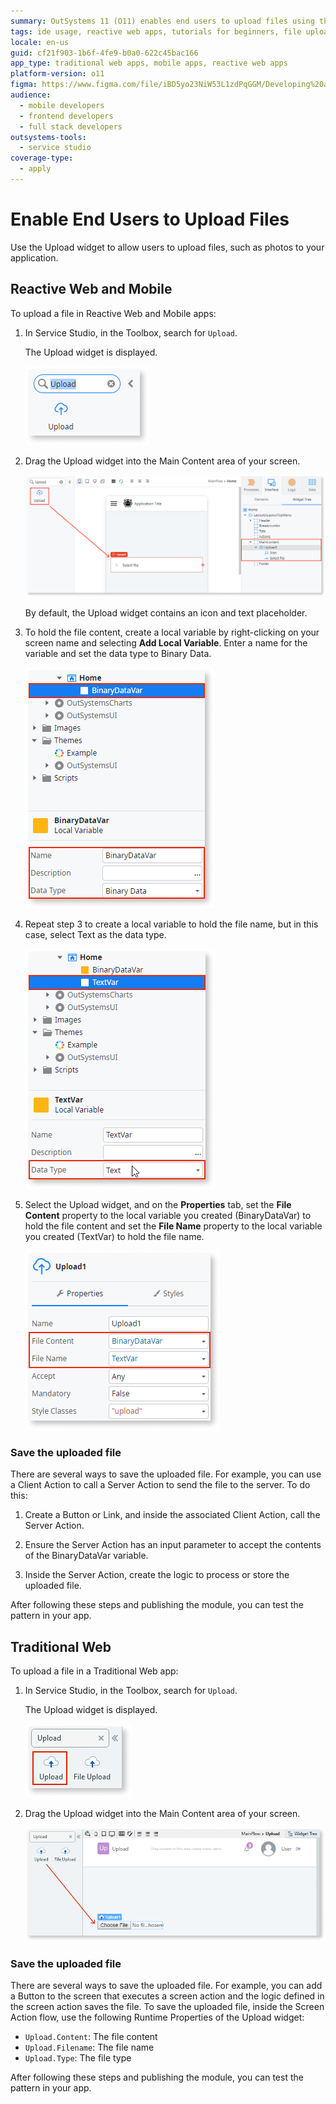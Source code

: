```yaml
---
summary: OutSystems 11 (O11) enables end users to upload files using the Upload widget in both Reactive Web and Mobile, as well as Traditional Web applications.
tags: ide usage, reactive web apps, tutorials for beginners, file upload, user interface components
locale: en-us
guid: cf21f903-1b6f-4fe9-b0a0-622c45bac166
app_type: traditional web apps, mobile apps, reactive web apps
platform-version: o11
figma: https://www.figma.com/file/iBD5yo23NiW53L1zdPqGGM/Developing%20an%20Application?node-id=199:66
audience:
  - mobile developers
  - frontend developers
  - full stack developers
outsystems-tools:
  - service studio
coverage-type:
  - apply
---
```


# Enable End Users to Upload Files

Use the Upload widget to allow users to upload files, such as photos to your application.

## Reactive Web and Mobile

To upload a file in Reactive Web and Mobile apps:

1. In Service Studio, in the Toolbox, search for `Upload`.

    The Upload widget is displayed.

    ![Screenshot showing the Upload widget in the Service Studio toolbox](images/upload-1-ss.png "Upload Widget in Service Studio")

1. Drag the Upload widget into the Main Content area of your screen.

    ![Screenshot of dragging the Upload widget into the Main Content area of the screen](images/upload-2-ss.png "Drag Upload Widget to Main Content")

    By default, the Upload widget contains an icon and text placeholder.

1. To hold the file content, create a local variable by right-clicking on your screen name and selecting **Add Local Variable**. Enter a name for the variable and set the data type to Binary Data.

    ![Screenshot of creating a local variable for file content in Service Studio](images/upload-3-ss.png "Create Local Variable for File Content")

1. Repeat step 3 to create a local variable to hold the file name, but in this case, select Text as the data type.

    ![Screenshot of creating a local variable for file name with Text data type in Service Studio](images/upload-5-ss.png "Create Local Variable for File Name")

1. Select the Upload widget, and on the **Properties** tab, set the **File Content** property to the local variable you created (BinaryDataVar) to hold the file content and set the **File Name** property to the local variable you created (TextVar) to hold the file name.

    ![Screenshot showing the properties tab for the Upload widget with File Content and File Name set to local variables](images/upload-4-ss.png "Set Properties for Upload Widget")

### Save the uploaded file

There are several ways to save the uploaded file. For example,  you can use a Client Action to call a Server Action to send the file to the server. To do this:

1. Create a Button or Link, and inside the associated Client Action, call the Server Action.

1. Ensure the Server Action has an input parameter to accept the contents of the BinaryDataVar variable.

1. Inside the Server Action, create the logic to process or store the uploaded file.

After following these steps and publishing the module, you can test the pattern in your app.

## Traditional Web

To upload a file in a Traditional Web app:

1. In Service Studio, in the Toolbox, search for `Upload`.

    The Upload widget is displayed.

    ![Screenshot displaying the Upload widget in the toolbox for a Traditional Web app in Service Studio](images/uploadweb-1-ss.png "Upload Widget in Traditional Web App")

1. Drag the Upload widget into the Main Content area of your screen.

    ![Screenshot of the Upload widget placed in the Main Content area of a Traditional Web app screen](images/uploadweb-2-ss.png "Upload Widget on Traditional Web Screen")

### Save the uploaded file

There are several ways to save the uploaded file. For example, you can add a Button to the screen that executes a screen action and the logic defined in the screen action saves the file. To save the uploaded file, inside the Screen Action flow, use the following Runtime Properties of the Upload widget:

* `Upload.Content`: The file content
* `Upload.Filename`: The file name
* `Upload.Type`: The file type

After following these steps and publishing the module, you can test the pattern in your app.
